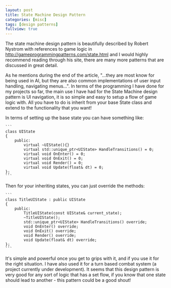 ```yaml
---
layout: post
title: State Machine Design Pattern
categories: [misc]
tags: [design patterns]
fullview: true
---
```


The state machine design pattern is beautifully described by Robert Nystrom with references to game logic in http://gameprogrammingpatterns.com/state.html and I would highly recommend reading through his site, there are many more patterns that are discussed in great detail.

As he mentions during the end of the article, "...they are most know for being used in AI, but they are also common implementations of user input handling, navigating menus...". In terms of the programming I have done for my projects so far, the main use I have had for the State Machine design pattern is UI navigation, it is so simple and easy to setup a flow of game logic with. All you have to do is inherit from your base State class and extend to the functionality that you want!

In terms of setting up the base state you can have something like:

	```
	class UIState
	{
		public:
			virtual ~UIState(){}
			virtual std::unique_ptr<UIState> HandleTransitions() = 0;
			virtual void OnEnter() = 0;
			virtual void OnExit() = 0;
			virtual void Render() = 0;
			virtual void Update(float& dt) = 0;
	};
    ```
	
Then for your inheriting states, you can just override the methods:

	```
	class TitleUIState : public UIState
	{
		public:
			TitleUIState(const UIState& current_state);
			~TitleUIState();
			std::unique_ptr<UIState> HandleTransitions() override;
			void OnEnter() override;
			void OnExit() override;
			void Render() override;
			void Update(float& dt) override;
	};
    ```
	
It's simple and powerful once you get to grips with it, and if you use it for the right situation. I have also used it for a turn based combat system (a project currently under development). It seems that this design pattern is very good for any sort of logic that has a set flow, if you know that one state should lead to another - this pattern could be a good shout!